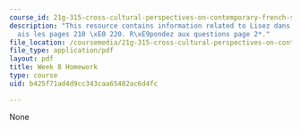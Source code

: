 ```yaml
---
course_id: 21g-315-cross-cultural-perspectives-on-contemporary-french-society-fall-2011
description: "This resource contains information related to Lisez dans Les Fran\xE7\
  ais les pages 210 \xE0 220. R\xE9pondez aux questions page 2*."
file_location: /coursemedia/21g-315-cross-cultural-perspectives-on-contemporary-french-society-fall-2011/b425f71ad4d9cc343caa65402ac6d4fc_MIT21G_315F11_hmkwk8.pdf
file_type: application/pdf
layout: pdf
title: Week 8 Homework
type: course
uid: b425f71ad4d9cc343caa65402ac6d4fc

---
```

None